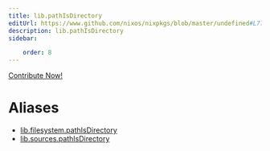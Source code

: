 ```yaml
---
title: lib.pathIsDirectory
editUrl: https://www.github.com/nixos/nixpkgs/blob/master/undefined#L77C21
description: lib.pathIsDirectory
sidebar:

    order: 8
---
```


<a href="https://www.github.com/nixos/nixpkgs/blob/master/undefined#L77C21">Contribute Now!</a>


# Aliases

- [lib.filesystem.pathIsDirectory](/nix-doc-comments/reference/lib/filesystem/lib-filesystem-pathisdirectory)
- [lib.sources.pathIsDirectory](/nix-doc-comments/reference/lib/sources/lib-sources-pathisdirectory)


